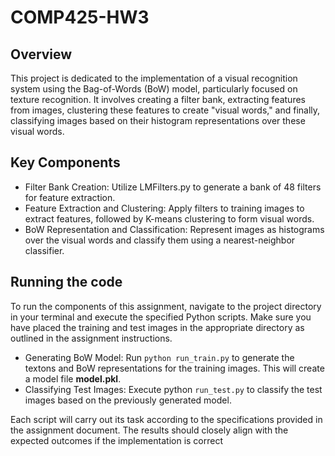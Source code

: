 # COMP425-HW3
## Overview
This project is dedicated to the implementation of a visual recognition system using the Bag-of-Words (BoW) model, particularly focused on texture recognition. It involves creating a filter bank, extracting features from images, clustering these features to create "visual words," and finally, classifying images based on their histogram representations over these visual words.

## Key Components
- Filter Bank Creation: Utilize LMFilters.py to generate a bank of 48 filters for feature extraction.
- Feature Extraction and Clustering: Apply filters to training images to extract features, followed by K-means clustering to form visual words.
- BoW Representation and Classification: Represent images as histograms over the visual words and classify them using a nearest-neighbor classifier.

## Running the code
To run the components of this assignment, navigate to the project directory in your terminal and execute the specified Python scripts. Make sure you have placed the training and test images in the appropriate directory as outlined in the assignment instructions.
- Generating BoW Model: Run `python run_train.py` to generate the textons and BoW representations for the training images. This will create a model file **model.pkl**.
- Classifying Test Images: Execute python `run_test.py` to classify the test images based on the previously generated model.

Each script will carry out its task according to the specifications provided in the assignment document. The results should closely align with the expected outcomes if the implementation is correct
